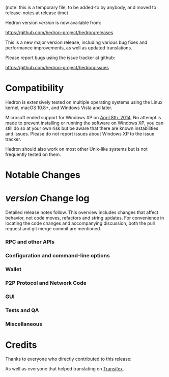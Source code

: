 (note: this is a temporary file, to be added-to by anybody, and moved to release-notes at release time)

Hedron version *version* is now available from:

  <https://github.com/hedron-project/hedron/releases>

This is a new major version release, including various bug fixes and
performance improvements, as well as updated translations.

Please report bugs using the issue tracker at github:

  <https://github.com/hedron-project/hedron/issues>

Compatibility
==============

Hedron is extensively tested on multiple operating systems using
the Linux kernel, macOS 10.8+, and Windows Vista and later.

Microsoft ended support for Windows XP on [April 8th, 2014](https://www.microsoft.com/en-us/WindowsForBusiness/end-of-xp-support),
No attempt is made to prevent installing or running the software on Windows XP, you
can still do so at your own risk but be aware that there are known instabilities and issues.
Please do not report issues about Windows XP to the issue tracker.

Hedron should also work on most other Unix-like systems but is not
frequently tested on them.

Notable Changes
===============



*version* Change log
=================

Detailed release notes follow. This overview includes changes that affect
behavior, not code moves, refactors and string updates. For convenience in locating
the code changes and accompanying discussion, both the pull request and
git merge commit are mentioned.

### RPC and other APIs


### Configuration and command-line options


### Wallet


### P2P Protocol and Network Code


### GUI


### Tests and QA


### Miscellaneous


Credits
=======

Thanks to everyone who directly contributed to this release:


As well as everyone that helped translating on [Transifex](https://www.transifex.com/projects/p/hedron-project-translations/).
